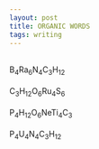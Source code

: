 ```yaml
---
layout: post
title: ORGANIC WORDS
tags: writing
---
```

<br>
B<sub>4</sub>Ra<sub>6</sub>N<sub>4</sub>C<sub>3</sub>H<sub>12</sub>
<br>
<br>
C<sub>3</sub>H<sub>12</sub>O<sub>6</sub>Ru<sub>4</sub>S<sub>6</sub>
<br>
<br>
P<sub>4</sub>H<sub>12</sub>O<sub>6</sub>NeTi<sub>4</sub>C<sub>3</sub>
<br>
<br>
P<sub>4</sub>U<sub>4</sub>N<sub>4</sub>C<sub>3</sub>H<sub>12</sub>
<br>
<br>